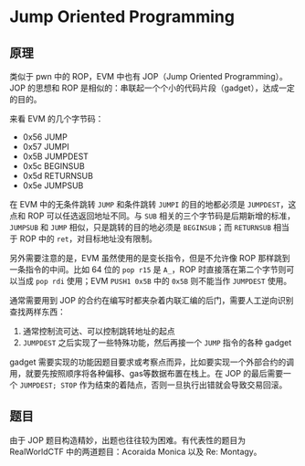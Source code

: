 # Jump Oriented Programming

## 原理

类似于 pwn 中的 ROP，EVM 中也有 JOP（Jump Oriented Programming）。JOP 的思想和 ROP 是相似的：串联起一个个小的代码片段（gadget），达成一定的目的。

来看 EVM 的几个字节码：

- 0x56 JUMP
- 0x57 JUMPI
- 0x5B JUMPDEST
- 0x5c BEGINSUB
- 0x5d RETURNSUB
- 0x5e JUMPSUB

在 EVM 中的无条件跳转 `JUMP` 和条件跳转 `JUMPI` 的目的地都必须是 `JUMPDEST`，这点和 ROP 可以任选返回地址不同。与 `SUB` 相关的三个字节码是后期新增的标准，`JUMPSUB` 和 `JUMP` 相似，只是跳转的目的地必须是 `BEGINSUB`；而 `RETURNSUB` 相当于 ROP 中的 `ret`，对目标地址没有限制。

另外需要注意的是，EVM 虽然使用的是变长指令，但是不允许像 ROP 那样跳到一条指令的中间。比如 64 位的 `pop r15` 是 `A_`，ROP 时直接落在第二个字节则可以当成 `pop rdi` 使用；EVM `PUSH1 0x5B` 中的 `0x5B` 则不能当作 `JUMPDEST` 使用。

通常需要用到 JOP 的合约在编写时都夹杂着内联汇编的后门，需要人工逆向识别查找两样东西：

1. 通常控制流可达、可以控制跳转地址的起点
1. `JUMPDEST` 之后实现了一些特殊功能，然后再接一个 `JUMP` 指令的各种 gadget

gadget 需要实现的功能因题目要求或考察点而异，比如要实现一个外部合约的调用，就要先按照顺序将各种偏移、gas等数据布置在栈上。在 JOP 的最后需要一个 `JUMPDEST; STOP` 作为结束的着陆点，否则一旦执行出错就会导致交易回滚。

## 题目

由于 JOP 题目构造精妙，出题也往往较为困难。有代表性的题目为 RealWorldCTF 中的两道题目：Acoraida Monica 以及 Re: Montagy。
